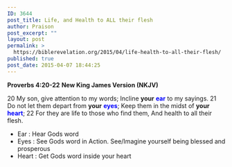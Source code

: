 ```yaml
---
ID: 3644
post_title: Life, and Health to ALL their flesh
author: Praison
post_excerpt: ""
layout: post
permalink: >
  https://biblerevelation.org/2015/04/life-health-to-all-their-flesh/
published: true
post_date: 2015-04-07 18:44:25
---
```

<strong>Proverbs 4:20-22</strong>
<strong> New King James Version (NKJV)</strong>

20 My son, give attention to my words;
Incline <strong>your</strong> <span style="color: #0000ff;"><strong>ear</strong></span> to my sayings.
21 Do not let them depart from <strong>your</strong> <span style="color: #0000ff;"><strong>eyes</strong></span>;
Keep them in the midst of <strong>your</strong> <span style="color: #0000ff;"><strong>heart</strong></span>;
22 For they are life to those who find them,
And health to all their flesh.
<ul>
	<li>Ear : Hear Gods word</li>
	<li>Eyes : See Gods word in Action. See/Imagine yourself being blessed and prosperous</li>
	<li>Heart : Get Gods word inside your heart</li>
</ul>